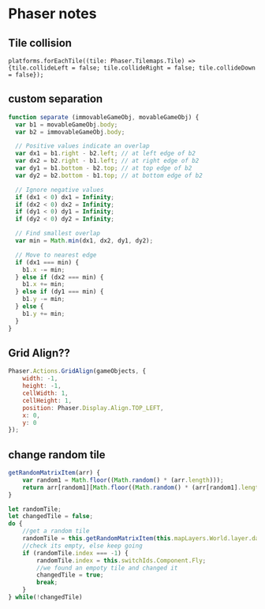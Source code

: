 
# Phaser notes

## Tile collision
`platforms.forEachTile((tile: Phaser.Tilemaps.Tile) => {tile.collideLeft = false; tile.collideRight = false; tile.collideDown = false});`

## custom separation

```javascript
function separate (immovableGameObj, movableGameObj) {
  var b1 = movableGameObj.body;
  var b2 = immovableGameObj.body;

  // Positive values indicate an overlap
  var dx1 = b1.right - b2.left; // at left edge of b2
  var dx2 = b2.right - b1.left; // at right edge of b2
  var dy1 = b1.bottom - b2.top; // at top edge of b2
  var dy2 = b2.bottom - b1.top; // at bottom edge of b2

  // Ignore negative values
  if (dx1 < 0) dx1 = Infinity;
  if (dx2 < 0) dx2 = Infinity;
  if (dy1 < 0) dy1 = Infinity;
  if (dy2 < 0) dy2 = Infinity;

  // Find smallest overlap
  var min = Math.min(dx1, dx2, dy1, dy2);

  // Move to nearest edge
  if (dx1 === min) {
    b1.x -= min;
  } else if (dx2 === min) {
    b1.x += min;
  } else if (dy1 === min) {
    b1.y -= min;
  } else {
    b1.y += min;
  }
}
```

## Grid Align??
```javascript
Phaser.Actions.GridAlign(gameObjects, {
    width: -1,
    height: -1,
    cellWidth: 1,
    cellHeight: 1,
    position: Phaser.Display.Align.TOP_LEFT,
    x: 0,
    y: 0
});
```

## change random tile

```javascript
getRandomMatrixItem(arr) {
    var random1 = Math.floor((Math.random() * (arr.length)));
    return arr[random1][Math.floor((Math.random() * (arr[random1].length)))];
}

let randomTile;
let changedTile = false;
do {
    //get a random tile
    randomTile = this.getRandomMatrixItem(this.mapLayers.World.layer.data);
    //check its empty, else keep going
    if (randomTile.index === -1) {
        randomTile.index = this.switchIds.Component.Fly;
        //we found an empoty tile and changed it
        changedTile = true;
        break;
    }
} while(!changedTile)
```